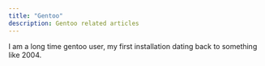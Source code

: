 ```yaml
---
title: "Gentoo"
description: Gentoo related articles
---
```


I am a long time gentoo user, my first installation dating back to something like 2004.
